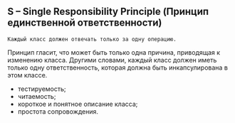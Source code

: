 ## S – Single Responsibility Principle (Принцип единственной ответственности)
`Каждый класс должен отвечать только за одну операцию.`

Принцип гласит, что может быть только одна причина, приводящая к изменению класса.
Другими словами, каждый класс должен иметь только одну ответственность,
которая должна быть инкапсулирована в этом классе.
- тестируемость;
- читаемость;
- короткое и понятное описание класса;
- простота сопровождения.